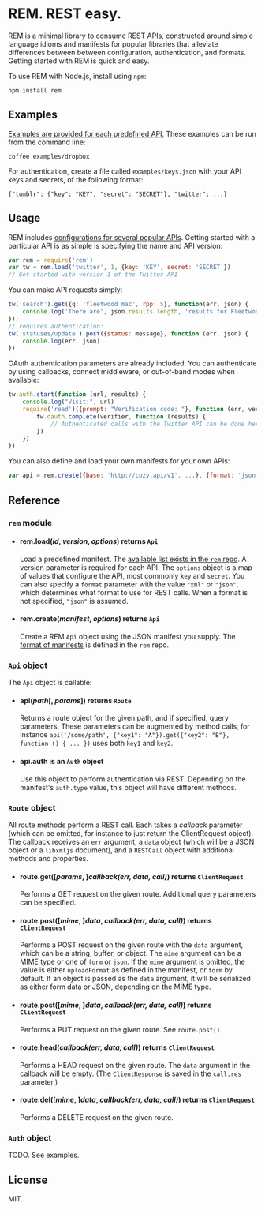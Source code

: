 # REM. REST easy.

REM is a minimal library to consume REST APIs, constructed around simple
language idioms and manifests for popular libraries that alleviate
differences between between configuration, authentication, and formats.
Getting started with REM is quick and easy.

To use REM with Node.js, install using `npm`:

    npm install rem

## Examples

[Examples are provided for each predefined API.](https://github.com/timcameronryan/rem-node/tree/master/examples) These examples can be run from the command line:

    coffee examples/dropbox

For authentication, create a file called `examples/keys.json` with your
API keys and secrets, of the following format:

    {"tumblr": {"key": "KEY", "secret": "SECRET"}, "twitter": ...}

## Usage

REM includes [configurations for several popular APIs](https://github.com/timcameronryan/rem).
Getting started with a particular API is as simple is specifying the name and API version:

```javascript
var rem = require('rem')
var tw = rem.load('twitter', 1, {key: 'KEY', secret: 'SECRET'})
// Get started with version 1 of the Twitter API
```

You can make API requests simply:

```javascript
tw('search').get({q: 'fleetwood mac', rpp: 5}, function(err, json) {
    console.log('There are', json.results.length, 'results for Fleetwood Mac. #awesome');
});
// requires authentication:
tw('statuses/update').post({status: message}, function (err, json) {
    console.log(err, json)
})
```

OAuth authentication parameters are already included. You can authenticate by using callbacks,
connect middleware, or out-of-band modes when available:

```javascript
tw.auth.start(function (url, results) {
	console.log("Visit:", url)
	require('read')({prompt: "Verification code: "}, function (err, verifier) {
	    tw.oauth.complete(verifier, function (results) {
	        // Authenticated calls with the Twitter API can be done here.
	    })
	})
})
```

You can also define and load your own manifests for your own APIs:

```javascript
var api = rem.create({base: 'http://cozy.api/v1', ...}, {format: 'json'})
```

## Reference

### `rem` module

   * #### rem.load(_id_, _version_, _options_) returns `Api`  
     Load a predefined manifest. The [available list exists in the `rem` repo](https://github.com/timcameronryan/rem). A version parameter is required for each API. The `options` object is a map of values that configure the API, most commonly `key` and `secret`. You can also specify a `format` parameter with the value `"xml"` or `"json"`, which determines what format to use for REST calls. When a format is not specified, `"json"` is assumed.
     
   * #### rem.create(_manifest_, _options_) returns `Api`  
     Create a REM `Api` object using the JSON manifest you supply. The [format of manifests](https://github.com/timcameronryan/rem) is defined in the `rem` repo.

### `Api` object

The `Api` object is callable:

   * #### api(_path_[, _params_]) returns `Route`  
     Returns a route object for the given path, and if specified, query parameters. These parameters can be augmented by method calls, for instance `api('/some/path', {"key1": "A"}).get({"key2": "B"}, function () { ... })` uses both `key1` and `key2`.

   * #### api.auth is an `Auth` object  
     Use this object to perform authentication via REST. Depending on the manifest's `auth.type` value, this object will have different methods.

### `Route` object

All route methods perform a REST call. Each takes a _callback_ parameter (which can be omitted, for instance to just return the ClientRequest object). The callback receives an `err` argument, a `data` object (which will be a JSON object or a `libxmljs` document), and a `RESTCall` object with additional methods and properties.

   * #### route.get([_params_, ]_callback(err, data, call)_) returns `ClientRequest`  
     Performs a GET request on the given route. Additional query parameters can be specified.

   * #### route.post([_mime_, ]_data_, _callback(err, data, call)_) returns `ClientRequest`  
     Performs a POST request on the given route with the `data` argument, which can be a string, buffer, or object. The `mime` argument can be a MIME type or one of `form` or `json`. If the `mime` argument is omitted, the value is either  `uploadFormat` as defined in the manifest, or `form` by default. If an object is passed as the `data` argument, it will be serialized as either form data or JSON, depending on the MIME type.

   * #### route.post([_mime_, ]_data_, _callback(err, data, call)_) returns `ClientRequest`  
     Performs a PUT request on the given route. See `route.post()`

   * #### route.head(_callback(err, data, call)_) returns `ClientRequest`  
     Performs a HEAD request on the given route. The `data` argument in the callback will be empty. (The `ClientResponse` is saved in the `call.res` parameter.)

   * #### route.del([_mime_, ]_data_, _callback(err, data, call)_) returns `ClientRequest`  
     Performs a DELETE request on the given route.

### `Auth` object

TODO. See examples.

## License

MIT.